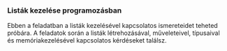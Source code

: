### Listák kezelése programozásban

Ebben a feladatban a listák kezelésével kapcsolatos ismereteidet teheted próbára. A feladatok során a listák létrehozásával, műveleteivel, típusaival és memóriakezelésével kapcsolatos kérdéseket találsz.
